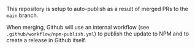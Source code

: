 This repository is setup to auto-publish as a result of merged PRs to the `main` branch.


When merging, Github will use an internal workflow (see `.github/workflow/npm-publish.yml`) to publish the update to NPM and to create a release in Github itself.  